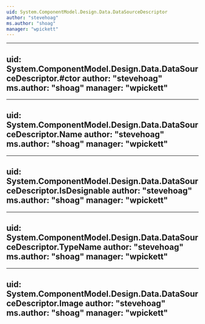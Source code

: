 ```yaml
---
uid: System.ComponentModel.Design.Data.DataSourceDescriptor
author: "stevehoag"
ms.author: "shoag"
manager: "wpickett"
---
```


---
uid: System.ComponentModel.Design.Data.DataSourceDescriptor.#ctor
author: "stevehoag"
ms.author: "shoag"
manager: "wpickett"
---

---
uid: System.ComponentModel.Design.Data.DataSourceDescriptor.Name
author: "stevehoag"
ms.author: "shoag"
manager: "wpickett"
---

---
uid: System.ComponentModel.Design.Data.DataSourceDescriptor.IsDesignable
author: "stevehoag"
ms.author: "shoag"
manager: "wpickett"
---

---
uid: System.ComponentModel.Design.Data.DataSourceDescriptor.TypeName
author: "stevehoag"
ms.author: "shoag"
manager: "wpickett"
---

---
uid: System.ComponentModel.Design.Data.DataSourceDescriptor.Image
author: "stevehoag"
ms.author: "shoag"
manager: "wpickett"
---
